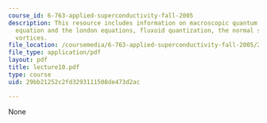```yaml
---
course_id: 6-763-applied-superconductivity-fall-2005
description: This resource includes information on macroscopic quantum mode, supercurrent
  equation and the london equations, fluxoid quantization, the normal state, quantized
  vortices.
file_location: /coursemedia/6-763-applied-superconductivity-fall-2005/29bb21252c2fd3293111508de473d2ac_lecture10.pdf
file_type: application/pdf
layout: pdf
title: lecture10.pdf
type: course
uid: 29bb21252c2fd3293111508de473d2ac

---
```

None
